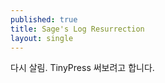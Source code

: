 ```yaml
---
published: true
title: Sage's Log Resurrection
layout: single
---
```

다시 살림. TinyPress 써보려고 합니다.
